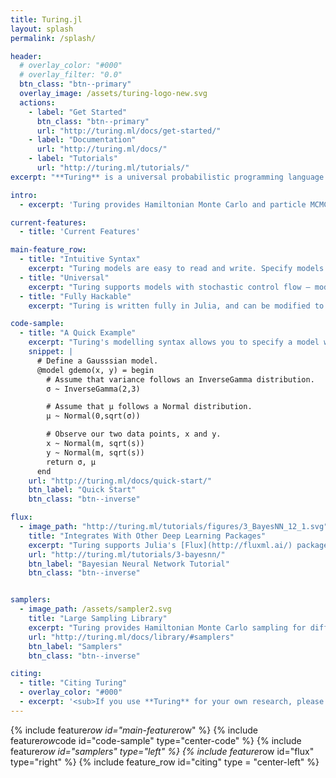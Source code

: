 ```yaml
---
title: Turing.jl
layout: splash
permalink: /splash/

header:
  # overlay_color: "#000"
  # overlay_filter: "0.0"
  btn_class: "btn--primary"
  overlay_image: /assets/turing-logo-new.svg
  actions:
    - label: "Get Started"
      btn_class: "btn--primary"
      url: "http://turing.ml/docs/get-started/"
    - label: "Documentation"
      url: "http://turing.ml/docs/"
    - label: "Tutorials"
      url: "http://turing.ml/tutorials/"
excerpt: "**Turing** is a universal probabilistic programming language with an intuitive modelling interface, composable probabilistic inference, and computational scalability."

intro:
  - excerpt: 'Turing provides Hamiltonian Monte Carlo and particle MCMC sampling algorithms for complex posterior distributions ideal for distributions involving discrete variables and stochastic control flows.'

current-features:
  - title: 'Current Features'

main-feature_row:
  - title: "Intuitive Syntax"
    excerpt: "Turing models are easy to read and write. Specify models quickly and easily."
  - title: "Universal"
    excerpt: "Turing supports models with stochastic control flow — models work the way you write them."
  - title: "Fully Hackable"
    excerpt: "Turing is written fully in Julia, and can be modified to suit your needs."

code-sample:
  - title: "A Quick Example"
    excerpt: "Turing's modelling syntax allows you to specify a model without unnessecary overhead. The code below specifies a Gaussian model."
    snippet: |
      # Define a Gausssian model.
      @model gdemo(x, y) = begin
        # Assume that variance follows an InverseGamma distribution.
        σ ~ InverseGamma(2,3)

        # Assume that μ follows a Normal distribution.
        μ ~ Normal(0,sqrt(σ))

        # Observe our two data points, x and y.
        x ~ Normal(m, sqrt(s))
        y ~ Normal(m, sqrt(s))
        return σ, μ
      end
    url: "http://turing.ml/docs/quick-start/"
    btn_label: "Quick Start"
    btn_class: "btn--inverse"

flux:
  - image_path: "http://turing.ml/tutorials/figures/3_BayesNN_12_1.svg"
    title: "Integrates With Other Deep Learning Packages"
    excerpt: "Turing supports Julia's [Flux](http://fluxml.ai/) package for automatic differentiation. Combine Turing and Flux to construct probabalistic variants of traditional machine learning models."
    url: "http://turing.ml/tutorials/3-bayesnn/"
    btn_label: "Bayesian Neural Network Tutorial"
    btn_class: "btn--inverse"


samplers:
  - image_path: /assets/sampler2.svg
    title: "Large Sampling Library"
    excerpt: "Turing provides Hamiltonian Monte Carlo sampling for differentiable posterior distributions, Particle MCMC sampling for complex posterior distributions involving discrete variables and stochastic control flow, and Gibbs sampling which combines particle MCMC, HMC and many other MCMC algorithms."
    url: "http://turing.ml/docs/library/#samplers"
    btn_label: "Samplers"
    btn_class: "btn--inverse"

citing:
  - title: "Citing Turing"
  - overlay_color: "#000"
  - excerpt: '<sub>If you use **Turing** for your own research, please consider citing the following publication: Hong Ge, Kai Xu, and Zoubin Ghahramani: **Turing: Composable inference for probabilistic programming.** AISTATS 2018 [pdf](http://proceedings.mlr.press/v84/ge18b.html) [bibtex](https://dblp.org/rec/bib2/conf/aistats/GeXG18.bib)</sub>'
---
```


{% include feature*row id="main-feature*row" %} {% include feature*row*code id="code-sample" type="center-code" %} {% include feature*row id="samplers" type="left" %} {% include feature*row id="flux" type="right" %} {% include feature_row id="citing" type = "center-left" %}

